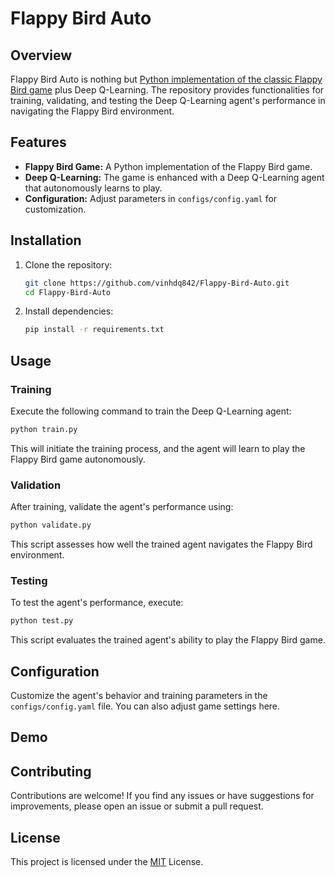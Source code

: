 # Flappy Bird Auto

## Overview

Flappy Bird Auto is nothing but [Python implementation of the classic Flappy Bird game](https://github.com/vinhdq842/Flappy-Bird) plus Deep Q-Learning. The repository provides functionalities for training, validating, and testing the Deep Q-Learning agent's performance in navigating the Flappy Bird environment.

## Features

- **Flappy Bird Game:** A Python implementation of the Flappy Bird game.
- **Deep Q-Learning:** The game is enhanced with a Deep Q-Learning agent that autonomously learns to play.
- **Configuration:** Adjust parameters in `configs/config.yaml` for customization.

## Installation

1. Clone the repository:

    ```bash
    git clone https://github.com/vinhdq842/Flappy-Bird-Auto.git
    cd Flappy-Bird-Auto
    ```

2. Install dependencies:

    ```bash
    pip install -r requirements.txt
    ```

## Usage

### Training

Execute the following command to train the Deep Q-Learning agent:

```bash
python train.py
```

This will initiate the training process, and the agent will learn to play the Flappy Bird game autonomously.

### Validation
After training, validate the agent's performance using:

```bash
python validate.py
```

This script assesses how well the trained agent navigates the Flappy Bird environment.

### Testing
To test the agent's performance, execute:

```bash
python test.py
```

This script evaluates the trained agent's ability to play the Flappy Bird game.

## Configuration
Customize the agent's behavior and training parameters in the `configs/config.yaml` file. You can also adjust game settings here.

## Demo


## Contributing
Contributions are welcome! If you find any issues or have suggestions for improvements, please open an issue or submit a pull request.

## License
This project is licensed under the [MIT](LICENSE) License.